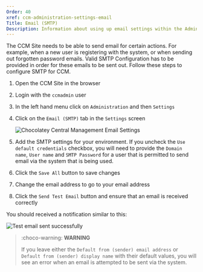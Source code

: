 ```yaml
---
Order: 40
xref: ccm-administration-settings-email
Title: Email (SMTP)
Description: Information about using up email settings within the Administration Settings screen.
---
```


The CCM Site needs to be able to send email for certain actions.  For example, when a new user is registering with the system, or when sending out forgotten password emails.  Valid SMTP Configuration has to be provided in order for these emails to be sent out.  Follow these steps to configure SMTP for CCM.

1. Open the CCM Site in the browser
1. Login with the `ccmadmin` user
1. In the left hand menu click on `Administration` and then `Settings`
1. Click on the `Email (SMTP)` tab in the `Settings` screen

    ![Chocolatey Central Management Email Settings](/assets/images/ccm/setup/email/ccm-email-settings.png)

1. Add the SMTP settings for your environment.  If you uncheck the `Use default credentials` checkbox, you will need to provide the `Domain name`, `User name` and `SMTP Password` for a user that is permitted to send email via the system that is being used.
1. Click the `Save All` button to save changes
1. Change the email address to go to your email address
1. Click the `Send Test Email` button and ensure that an email is received correctly

You should received a notification similar to this:

![Test email sent successfully](/assets/images/features/ccm/test_email_sent_correctly.png)

> :choco-warning: **WARNING**
>
> If you leave either the `Default from (sender) email address` or `Default from (sender) display name` with their default values, you will see an error when an email is attempted to be sent via the system.